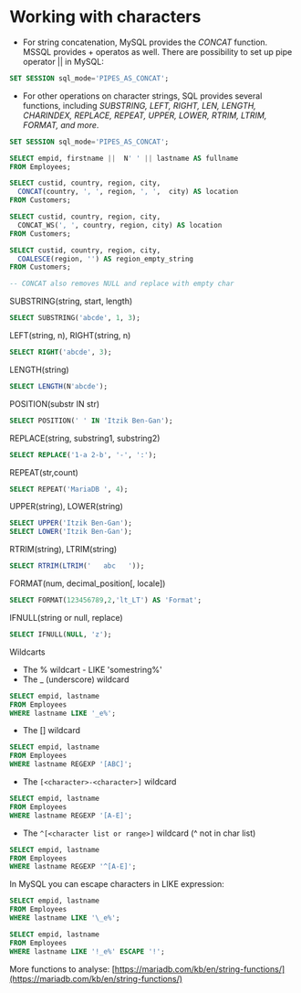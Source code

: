 # Working with characters

* For string concatenation, MySQL provides the *CONCAT* function. MSSQL provides + operatos as well. There are possibility to set up pipe operator || in MySQL:

```sql
SET SESSION sql_mode='PIPES_AS_CONCAT';
```

* For other operations on character strings, SQL provides several functions, including *SUBSTRING, LEFT, RIGHT, LEN, LENGTH, CHARINDEX, REPLACE, REPEAT, UPPER, LOWER, RTRIM, LTRIM, FORMAT, and more*.

```sql
SET SESSION sql_mode='PIPES_AS_CONCAT';

SELECT empid, firstname ||  N' ' || lastname AS fullname
FROM Employees;

SELECT custid, country, region, city,
  CONCAT(country, ', ', region, ', ',  city) AS location
FROM Customers;

SELECT custid, country, region, city,
  CONCAT_WS(', ', country, region, city) AS location
FROM Customers;

SELECT custid, country, region, city,
  COALESCE(region, '') AS region_empty_string
FROM Customers;

-- CONCAT also removes NULL and replace with empty char
```

SUBSTRING(string, start, length)

```sql
SELECT SUBSTRING('abcde', 1, 3);
```

LEFT(string, n), RIGHT(string, n)

```sql
SELECT RIGHT('abcde', 3);
```

LENGTH(string)

```sql
SELECT LENGTH(N'abcde');
```

POSITION(substr IN str)

```sql
SELECT POSITION(' ' IN 'Itzik Ben-Gan');
```

REPLACE(string, substring1, substring2)

```sql
SELECT REPLACE('1-a 2-b', '-', ':');
```
REPEAT(str,count)

```sql
SELECT REPEAT('MariaDB ', 4);
```

UPPER(string), LOWER(string)

```sql
SELECT UPPER('Itzik Ben-Gan');
SELECT LOWER('Itzik Ben-Gan');
```

RTRIM(string), LTRIM(string)

```sql
SELECT RTRIM(LTRIM('   abc   '));
```

FORMAT(num, decimal_position[, locale])

```sql
SELECT FORMAT(123456789,2,'lt_LT') AS 'Format';
```

IFNULL(string or null, replace)

```sql
SELECT IFNULL(NULL, 'z');
```

Wildcarts

* The % wildcart - LIKE 'somestring%'
* The _ (underscore) wildcard

```sql
SELECT empid, lastname
FROM Employees
WHERE lastname LIKE '_e%';
```

* The [<list of characters>] wildcard

```sql
SELECT empid, lastname
FROM Employees
WHERE lastname REGEXP '[ABC]';
```

* The `[<character>-<character>]` wildcard

```sql
SELECT empid, lastname
FROM Employees
WHERE lastname REGEXP '[A-E]';
```

* The `^[<character list or range>]` wildcard (^ not in char list)

```sql
SELECT empid, lastname
FROM Employees
WHERE lastname REGEXP '^[A-E]';
```

In MySQL you can escape characters in LIKE expression:

```sql
SELECT empid, lastname
FROM Employees
WHERE lastname LIKE '\_e%';
```

```sql
SELECT empid, lastname
FROM Employees
WHERE lastname LIKE '!_e%' ESCAPE '!';
```

More functions to analyse:
[https://mariadb.com/kb/en/string-functions/](https://mariadb.com/kb/en/string-functions/)
